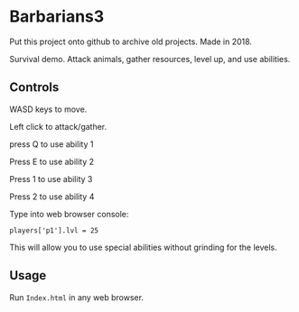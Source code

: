# Barbarians3
Put this project onto github to archive old projects. Made in 2018.

Survival demo. Attack animals, gather resources, level up, and use abilities.

## Controls
WASD keys to move.

Left click to attack/gather.

press Q to use ability 1

Press E to use ability 2

Press 1 to use ability 3

Press 2 to use ability 4

Type into web browser console:
```
players['p1'].lvl = 25
```
This will allow you to use special abilities without grinding for the levels.

## Usage
Run `Index.html` in any web browser.